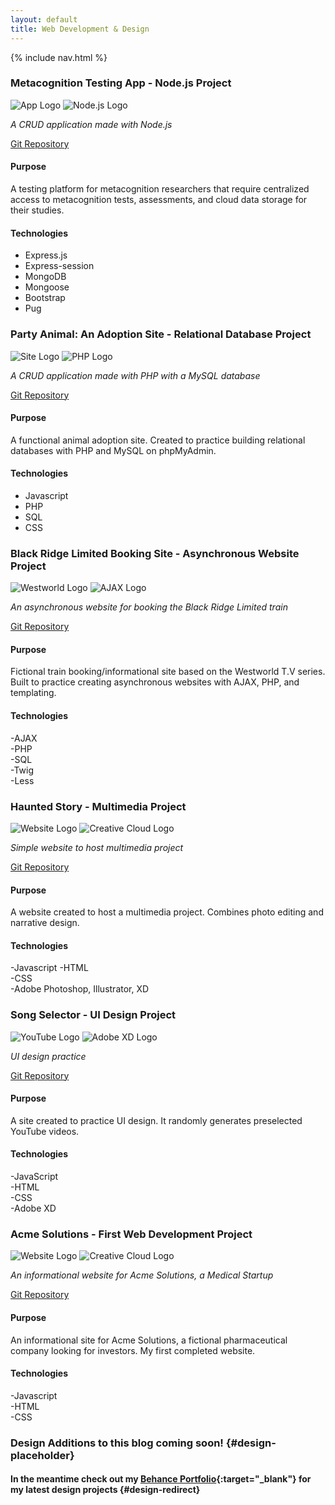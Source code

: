 ```yaml
---
layout: default
title: Web Development & Design
---
```

{% include nav.html %}

<div id="dev"></div>

### Metacognition Testing App - Node.js Project

![App Logo](assets/images/metacog.png)
![Node.js Logo](assets/images/nodejs_logo.svg)

*A CRUD application made with Node.js*

[Git Repository](https://github.com/AAZWD/metacognition-testing-node.js "Git Repository Link")

#### Purpose
A testing platform for metacognition researchers
that require centralized access to metacognition tests, assessments, and cloud data storage for their studies.

#### Technologies
- Express.js
- Express-session
- MongoDB
- Mongoose
- Bootstrap
- Pug



### Party Animal: An Adoption Site - Relational Database Project

![Site Logo](assets/images/animalShelter.png)
![PHP Logo](assets/images/php_logo.svg)

*A CRUD application made with PHP with a MySQL database*

[Git Repository](https://github.com/AAZWD/animal-shelter-relational-database "Git Repository Link")

#### Purpose
A functional animal adoption site. Created to practice building relational databases with PHP and MySQL on phpMyAdmin.

#### Technologies
- Javascript
- PHP
- SQL
- CSS



### Black Ridge Limited Booking Site - Asynchronous Website Project

![Westworld Logo](assets/images/westworld.png)
![AJAX Logo](assets/images/ajax_logo.jpg)

*An asynchronous website for booking the Black Ridge Limited train*

[Git Repository](https://github.com/AAZWD/westworld-async-web-app "Git Repository Link")

#### Purpose
Fictional train booking/informational site based on the Westworld T.V series. Built to practice creating asynchronous websites with AJAX, PHP, and templating.

#### Technologies
-AJAX  
-PHP  
-SQL  
-Twig  
-Less  



### Haunted Story - Multimedia Project

![Website Logo](assets/images/story.png)
![Creative Cloud Logo](assets/images/creative_cloud.svg)

*Simple website to host multimedia project*

[Git Repository](https://github.com/AAZWD/multimedia-narrative-design "Git Repository Link")

#### Purpose
A website created to host a multimedia project. Combines photo editing and narrative design.

#### Technologies
-Javascript
-HTML  
-CSS    
-Adobe Photoshop, Illustrator, XD 



### Song Selector - UI Design Project

![YouTube Logo](assets/images/youtube.png)
![Adobe XD Logo](assets/images/adobexd.png)

*UI design practice*

[Git Repository](https://github.com/AAZWD/ui-practice "Git Repository Link")

#### Purpose
A site created to practice UI design. It randomly generates preselected YouTube videos.

#### Technologies
-JavaScript  
-HTML  
-CSS   
-Adobe XD



### Acme Solutions - First Web Development Project

![Website Logo](assets/images/acme.png)
![Creative Cloud Logo](assets/images/javascript.png)

*An informational website for Acme Solutions, a Medical Startup*

[Git Repository](https://github.com/AAZWD/acme_solutions-informational-site "Git Repository Link")

#### Purpose
An informational site for Acme Solutions, a fictional pharmaceutical company looking for investors. My first completed website. 

#### Technologies
-Javascript  
-HTML  
-CSS   


<!--
bundle exec jekyll serve
-->

<div id="des"></div>

### Design Additions to this blog coming soon! {#design-placeholder}
#### In the meantime check out my [Behance Portfolio](https://www.behance.net/aazwd "Behance Portfolio Link"){:target="_blank"} for my latest design projects {#design-redirect}
